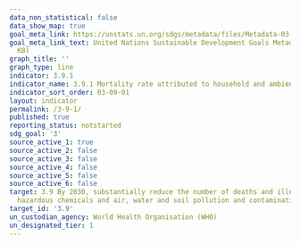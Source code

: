 ```yaml
---
data_non_statistical: false
data_show_map: true
goal_meta_link: https://unstats.un.org/sdgs/metadata/files/Metadata-03-09-01.pdf
goal_meta_link_text: United Nations Sustainable Development Goals Metadata (PDF 216
  KB)
graph_title: ''
graph_type: line
indicator: 3.9.1
indicator_name: 3.9.1 Mortality rate attributed to household and ambient air pollution
indicator_sort_order: 03-09-01
layout: indicator
permalink: /3-9-1/
published: true
reporting_status: notstarted
sdg_goal: '3'
source_active_1: true
source_active_2: false
source_active_3: false
source_active_4: false
source_active_5: false
source_active_6: false
target: 3.9 By 2030, substantially reduce the number of deaths and illnesses from
  hazardous chemicals and air, water and soil pollution and contamination
target_id: '3.9'
un_custodian_agency: World Health Organisation (WHO)
un_designated_tier: 1
---
```

